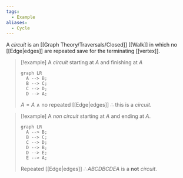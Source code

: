 ```yaml
---
tags:
  - Example
aliases:
  - Cycle
---
```

A _circuit_ is an [[Graph Theory/Traversals/Closed]] [[Walk]] in which no [[Edge|edges]] are repeated save for the terminating [[vertex]].

> [!example]
> A _circuit_ starting at $A$ and finishing at $A$
> 
> ```mermaid
> graph LR 
> 	A --> B;
> 	B --> C;
> 	C --> D;
> 	D --> A;
> ```
> $A = A \ \land$ no repeated [[Edge|edges]] $\therefore$ this is a _circuit_.

> [!example]
> A _non circuit_ starting at $A$ and ending at $A$.
> 
> ```mermaid
> graph LR 
> 	A --> B;
> 	B --> C;
> 	C --> D;
> 	D --> B;
> 	D --> E;
> 	E --> A;
> ```
> Repeated [[Edge|edges]] $\therefore ABCDBCDEA$ is a **not** _circuit_.
